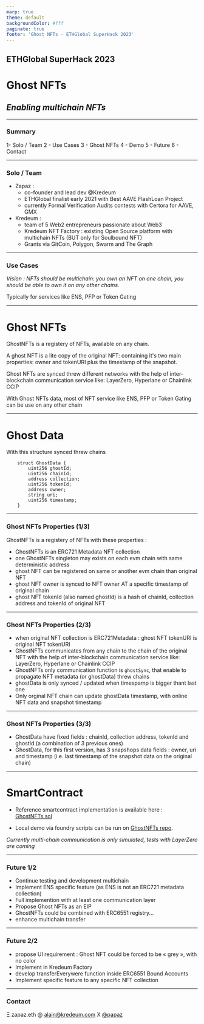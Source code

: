 ```yaml
---
marp: true
theme: default
backgroundColor: #fff
paginate: true
footer: 'Ghost NFTs - ETHGlobal SuperHack 2023'
---
```


## ETHGlobal SuperHack 2023

# Ghost NFTs

## _Enabling multichain NFTs_

---

### Summary

1- Solo / Team
2 - Use Cases
3 - Ghost NFTs
4 - Demo
5 - Future
6 - Contact

---

### Solo / Team

- Zapaz :
  - co-founder and lead dev @Kredeum
  - ETHGlobal finalist early 2021 with Best AAVE FlashLoan Project
  - currently Formal Verification Audits contests with Certora for AAVE, GMX
- Kredeum :
  - team of 5 Web2 entrepreneurs passionate about Web3
  - Kredeum NFT Factory : existing Open Source platform with multichain NFTs
  (BUT only for Soulbound NFT)
  - Grants via GitCoin, Polygon, Swarm and The Graph

---

### Use Cases

_Vision : NFTs should be multichain: you own an NFT on one chain, you should be able to own it on any other chains._

Typically for services like ENS, PFP or Token Gating

---

# Ghost NFTs

GhostNFTs is a registery of NFTs, available on any chain.

A ghost NFT is a lite copy of the original NFT: containing it's two main properties: owner and tokenURI plus the timestamp of the snapshot.

Ghost NFTs are synced threw different networks with the help of inter-blockchain communication service like: LayerZero, Hyperlane or Chainlink CCIP

With Ghost NFTs data, most of NFT service like ENS, PFP or Token Gating can be use on any other chain

---

# Ghost Data

With this structure synced threw chains

```solidity
    struct GhostData {
        uint256 ghostId;
        uint256 chainId;
        address collection;
        uint256 tokenId;
        address owner;
        string uri;
        uint256 timestamp;
    }
```

---

### Ghost NFTs Properties (1/3)

GhostNFTs is a registery of NFTs with these properties :

- GhostNFTs is an ERC721 Metadata NFT collection
- one GhostNFTs singleton may exists on each evm chain with same deterministic address
- ghost NFT can be registered on same or another evm chain than original NFT
- ghost NFT owner is synced to NFT owner AT a specific timestamp of original chain
- ghost NFT tokenId (also named ghostId) is a hash of chainId, collection address and tokenId of original NFT

---

### Ghost NFTs Properties (2/3)

- when original NFT collection is ERC721Metadata : ghost NFT tokenURI is original NFT tokenURI
- GhostNFTs communicates from any chain to the chain of the original NFT  with the help of inter-blockchain communication service like:
  LayerZero, Hyperlane or Chainlink CCIP
- GhostNFTs only communication function is `ghostSync`, that enable to propagate NFT metadata (or ghostData) threw chains
- ghostData is only synced / updated when timespamp is bigger thant last one
- Only orginal NFT chain can update ghostData timestamp, with online NFT data and snapshot  timestamp

---

### Ghost NFTs Properties (3/3)

- GhostData have fixed fields : chainId, collection address, tokenId and ghostId (a combination of 3 previous ones)
- GhostData, for this first version, has 3 snapshops data fields : owner, uri and timestamp (i.e. last timestamp of the snapshot data on the original chain)

---

# SmartContract

- Reference smartcontract implementation is available here : [GhostNFTs.sol](https://github.com/zapaz/ghost-nfts/blob/main/src/GhostNFTs.sol)

- Local demo via foundry scripts can be run on [GhostNFTs repo](https://github.com/zapaz/ghost-nfts).


_Currently multi-chain communication is only simulated, tests with LayerZero are coming_

---

### Future 1/2

- Continue testing and development multichain
- Implement ENS specific feature
(as ENS is not an ERC721 metadata collection)
- Full implemention with at least one communication layer
- Propose Ghost NFTs as an EIP
- GhostNFTs could be combined with ERC6551 registry...
- enhance multichain transfer

---

### Future 2/2

- propose UI requirement : Ghost NFT could be forced to be « grey », with no color
- Implement in Kredeum Factory
- develop transferEverywere function inside ERC6551 Bound Accounts
- Implement specific feature to any specific NFT collection

---

### Contact

Ξ zapaz.eth
@ alain@kredeum.com
X [@papaz](https://twitter.com/papaz)
